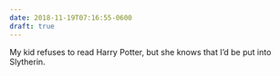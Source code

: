 ```yaml
---
date: 2018-11-19T07:16:55-0600
draft: true
---
```




My kid refuses to read Harry Potter, but she knows that I’d be put into Slytherin.



